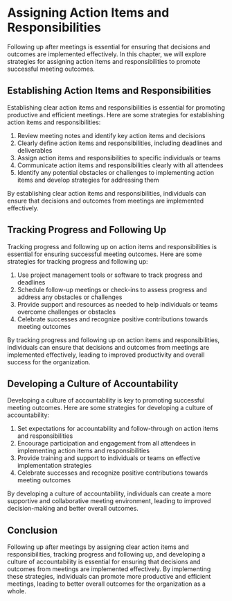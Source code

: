 Assigning Action Items and Responsibilities
===================================================================================

Following up after meetings is essential for ensuring that decisions and outcomes are implemented effectively. In this chapter, we will explore strategies for assigning action items and responsibilities to promote successful meeting outcomes.

Establishing Action Items and Responsibilities
----------------------------------------------

Establishing clear action items and responsibilities is essential for promoting productive and efficient meetings. Here are some strategies for establishing action items and responsibilities:

1. Review meeting notes and identify key action items and decisions
2. Clearly define action items and responsibilities, including deadlines and deliverables
3. Assign action items and responsibilities to specific individuals or teams
4. Communicate action items and responsibilities clearly with all attendees
5. Identify any potential obstacles or challenges to implementing action items and develop strategies for addressing them

By establishing clear action items and responsibilities, individuals can ensure that decisions and outcomes from meetings are implemented effectively.

Tracking Progress and Following Up
----------------------------------

Tracking progress and following up on action items and responsibilities is essential for ensuring successful meeting outcomes. Here are some strategies for tracking progress and following up:

1. Use project management tools or software to track progress and deadlines
2. Schedule follow-up meetings or check-ins to assess progress and address any obstacles or challenges
3. Provide support and resources as needed to help individuals or teams overcome challenges or obstacles
4. Celebrate successes and recognize positive contributions towards meeting outcomes

By tracking progress and following up on action items and responsibilities, individuals can ensure that decisions and outcomes from meetings are implemented effectively, leading to improved productivity and overall success for the organization.

Developing a Culture of Accountability
--------------------------------------

Developing a culture of accountability is key to promoting successful meeting outcomes. Here are some strategies for developing a culture of accountability:

1. Set expectations for accountability and follow-through on action items and responsibilities
2. Encourage participation and engagement from all attendees in implementing action items and responsibilities
3. Provide training and support to individuals or teams on effective implementation strategies
4. Celebrate successes and recognize positive contributions towards meeting outcomes

By developing a culture of accountability, individuals can create a more supportive and collaborative meeting environment, leading to improved decision-making and better overall outcomes.

Conclusion
----------

Following up after meetings by assigning clear action items and responsibilities, tracking progress and following up, and developing a culture of accountability is essential for ensuring that decisions and outcomes from meetings are implemented effectively. By implementing these strategies, individuals can promote more productive and efficient meetings, leading to better overall outcomes for the organization as a whole.
